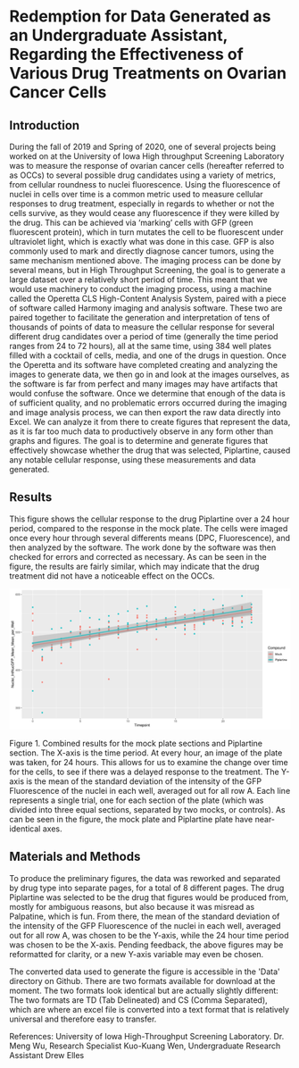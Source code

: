 # Redemption for Data Generated as an Undergraduate Assistant, Regarding the Effectiveness of Various Drug Treatments on Ovarian Cancer Cells
 
## Introduction
During the fall of 2019 and Spring of 2020, one of several projects being worked on at the University of Iowa High throughput Screening Laboratory was to measure the response of ovarian cancer cells (hereafter referred to as OCCs) to several possible drug candidates using a variety of metrics, from cellular roundness to nuclei fluorescence. Using the fluorescence of nuclei in cells over time is a common metric used to measure cellular responses to drug treatment, especially in regards to whether or not the cells survive, as they would cease any fluorescence if they were killed by the drug. This can be achieved via ‘marking’ cells with GFP (green fluorescent protein), which in turn mutates the cell to be fluorescent under ultraviolet light, which is exactly what was done in this case. GFP is also commonly used to mark and directly diagnose cancer tumors, using the same mechanism mentioned above. The imaging process can be done by several means, but in High Throughput Screening, the goal is to generate a large dataset over a relatively short period of time. This meant that we would use machinery to conduct the imaging process, using a machine called the Operetta CLS High-Content Analysis System, paired with a piece of software called Harmony imaging and analysis software. These two are paired together to facilitate the generation and interpretation of tens of thousands of points of data to measure the cellular response for several different drug candidates over a period of time (generally the time period ranges from 24 to 72 hours), all at the same time, using 384 well plates filled with a cocktail of cells, media, and one of the drugs in question. Once the Operetta and its software have completed creating and analyzing the images to generate data, we then go in and look at the images ourselves, as the software is far from perfect and many images may have artifacts that would confuse the software. Once we determine that enough of the data is of sufficient quality, and no problematic errors occurred during the imaging and image analysis process, we can then export the raw data directly into Excel. We can analyze it from there to create figures that represent the data, as it is far too much data to productively observe in any form other than graphs and figures. The goal is to determine and generate figures that effectively showcase whether the drug that was selected, Piplartine, caused any notable cellular response, using these measurements and data generated.
 
## Results
This figure shows the cellular response to the drug Piplartine over a 24 hour period, compared to the response in the mock plate. The cells were imaged once every hour through several differents means (DPC, Fluorescence), and then analyzed by the software. The work done by the software was then checked for errors and corrected as necessary. As can be seen in the figure, the results are fairly similar, which may indicate that the drug treatment did not have a noticeable effect on the OCCs.

![Drug Response](Figures/Drug_Response_Plot.png)

Figure 1. Combined results for the mock plate sections and Piplartine section. The X-axis is the time period. At every hour, an image of the plate was taken, for 24 hours. This allows for us to examine the change over time for the cells, to see if there was a delayed response to the treatment. The Y-axis is the mean of the standard deviation of the intensity of the GFP Fluorescence of the nuclei in each well, averaged out for all row A. Each line represents a single trial, one for each section of the plate (which was divided into three equal sections, separated by two mocks, or controls). As can be seen in the figure, the mock plate and Piplartine plate have near-identical axes.



## Materials and Methods

To produce the preliminary figures, the data was reworked and separated by drug type into separate pages, for a total of 8 different pages. The drug Piplartine was selected to be the drug that figures would be produced from, mostly for ambiguous reasons, but also because it was misread as Palpatine, which is fun. From there, the mean of the standard deviation of the intensity of the GFP Fluorescence of the nuclei in each well, averaged out for all row A, was chosen to be the Y-axis, while the 24 hour time period was chosen to be the X-axis. Pending feedback, the above figures may be reformatted for clarity, or a new Y-axis variable may even be chosen.

The converted data used to generate the figure is accessible in the 'Data' directory on Github. There are two formats available for download at the moment. The two formats look identical but are actually slightly different: The two formats are TD (Tab Delineated) and CS (Comma Separated), which are where an excel file is converted into a text format that is relatively universal and therefore easy to transfer.
 
References: University of Iowa High-Throughput Screening Laboratory. Dr. Meng Wu, Research 
Specialist Kuo-Kuang Wen, Undergraduate Research Assistant Drew Elles

